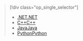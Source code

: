 > [!div class="op_single_selector"]
> * [<span data-ttu-id="0d181-101">.NET</span><span class="sxs-lookup"><span data-stu-id="0d181-101">.NET</span></span>](../articles/storage/files/storage-dotnet-how-to-use-files.md)
> * [<span data-ttu-id="0d181-102">C++</span><span class="sxs-lookup"><span data-stu-id="0d181-102">C++</span></span>](../articles/storage/files/storage-c-plus-plus-how-to-use-files.md)
> * [<span data-ttu-id="0d181-103">Java</span><span class="sxs-lookup"><span data-stu-id="0d181-103">Java</span></span>](../articles/storage/files/storage-java-how-to-use-file-storage.md)
> * [<span data-ttu-id="0d181-104">Python</span><span class="sxs-lookup"><span data-stu-id="0d181-104">Python</span></span>](../articles/storage/files/storage-python-how-to-use-file-storage.md)
> 
> 

